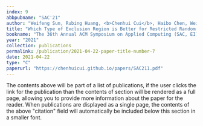 ```yaml
---
index: 9
abbpubname: "SAC'21"
author: "Weifeng Sun, Rubing Huang, <b>Chenhui Cui</b>, Haibo Chen, Weijie Liu"
title: "Which Type of Exclusion Region is Better for Restricted Random Testing? An Empirical Study"
bookname: "The 36th Annual ACM Symposium on Applied Computing (SAC, EI), Short paper"
year: "2021"
collection: publications
permalink: /publication/2021-04-22-paper-title-number-7
date: 2021-04-22
type: "C"
paperurl: "https://chenhuicui.github.io/papers/SAC211.pdf"
---
```


The contents above will be part of a list of publications, if the user clicks the link for the publication than the contents of section will be rendered as a full page, allowing you to provide more information about the paper for the reader. When publications are displayed as a single page, the contents of the above "citation" field will automatically be included below this section in a smaller font.
